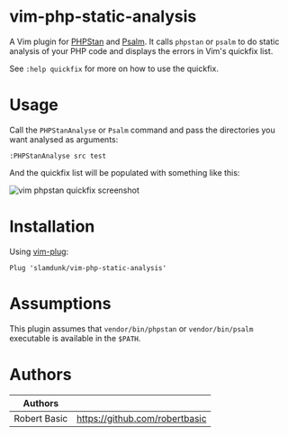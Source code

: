 # vim-php-static-analysis

A Vim plugin for [PHPStan](https://github.com/phpstan/phpstan) and [Psalm](https://github.com/vimeo/psalm).
It calls `phpstan` or `psalm` to do static analysis of your PHP code and displays the errors in Vim's quickfix list.

See `:help quickfix` for more on how to use the quickfix.

# Usage

Call the `PHPStanAnalyse` or `Psalm` command and pass the directories you want analysed as arguments:

``` vim
:PHPStanAnalyse src test
```

And the quickfix list will be populated with something like this:

![vim phpstan quickfix screenshot](https://github.com/phpstan/vim-phpstan/blob/master/vim-phpstan-qf.png)

# Installation

Using [vim-plug](https://github.com/junegunn/vim-plug):

`Plug 'slamdunk/vim-php-static-analysis'`

# Assumptions

This plugin assumes that `vendor/bin/phpstan` or `vendor/bin/psalm` executable is available in the `$PATH`.

# Authors

| Authors          |                                |
|------------------|--------------------------------|
| Robert Basic     | https://github.com/robertbasic |
